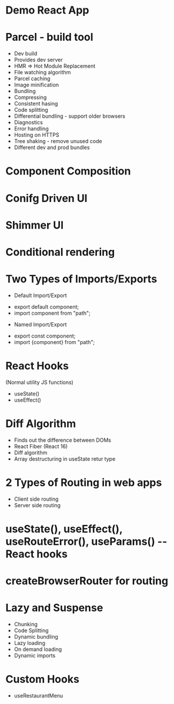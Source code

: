 # Demo React App

# Parcel - build tool
- Dev build
- Provides dev server
- HMR => Hot Module Replacement
- File watching algorithm
- Parcel caching
- Image minification
- Bundling
- Compressing
- Consistent hasing
- Code splitting
- Differential bundling - support older browsers
- Diagnostics
- Error handling
- Hosting on HTTPS
- Tree shaking - remove unused code
- Different dev and prod bundles

# Component Composition

# Conifg Driven UI

# Shimmer UI

# Conditional rendering

# Two Types of Imports/Exports

* Default Import/Export
- export default component;
- import component from "path";

* Named Import/Export
- export const component;
- import {component} from "path";

# React Hooks
(Normal utility JS functions)
- useState()
- useEffect()

# Diff Algorithm
- Finds out the difference between DOMs
- React Fiber (React 16)
- Diff algorithm
- Array destructuring in useState retur type

# 2 Types of Routing in web apps
- Client side routing
- Server side routing

# useState(), useEffect(), useRouteError(), useParams() -- React hooks

# createBrowserRouter for routing

# Lazy and Suspense
- Chunking
- Code Splitting
- Dynamic bundling
- Lazy loading
- On demand loading
- Dynamic imports

# Custom Hooks
- useRestaurantMenu

